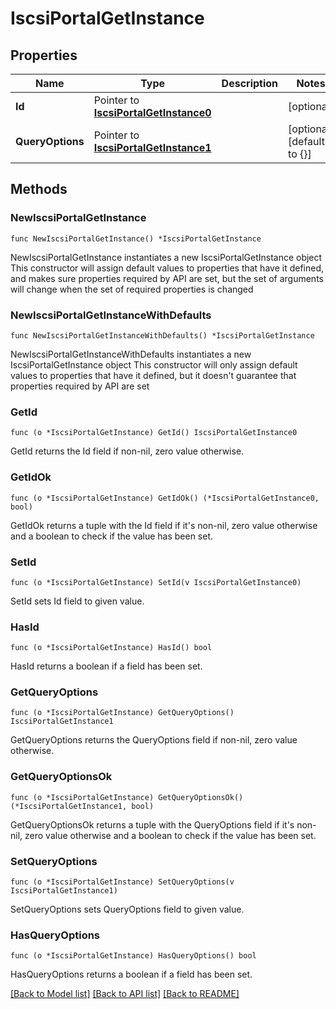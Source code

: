 # IscsiPortalGetInstance

## Properties

Name | Type | Description | Notes
------------ | ------------- | ------------- | -------------
**Id** | Pointer to [**IscsiPortalGetInstance0**](IscsiPortalGetInstance0.md) |  | [optional] 
**QueryOptions** | Pointer to [**IscsiPortalGetInstance1**](IscsiPortalGetInstance1.md) |  | [optional] [default to {}]

## Methods

### NewIscsiPortalGetInstance

`func NewIscsiPortalGetInstance() *IscsiPortalGetInstance`

NewIscsiPortalGetInstance instantiates a new IscsiPortalGetInstance object
This constructor will assign default values to properties that have it defined,
and makes sure properties required by API are set, but the set of arguments
will change when the set of required properties is changed

### NewIscsiPortalGetInstanceWithDefaults

`func NewIscsiPortalGetInstanceWithDefaults() *IscsiPortalGetInstance`

NewIscsiPortalGetInstanceWithDefaults instantiates a new IscsiPortalGetInstance object
This constructor will only assign default values to properties that have it defined,
but it doesn't guarantee that properties required by API are set

### GetId

`func (o *IscsiPortalGetInstance) GetId() IscsiPortalGetInstance0`

GetId returns the Id field if non-nil, zero value otherwise.

### GetIdOk

`func (o *IscsiPortalGetInstance) GetIdOk() (*IscsiPortalGetInstance0, bool)`

GetIdOk returns a tuple with the Id field if it's non-nil, zero value otherwise
and a boolean to check if the value has been set.

### SetId

`func (o *IscsiPortalGetInstance) SetId(v IscsiPortalGetInstance0)`

SetId sets Id field to given value.

### HasId

`func (o *IscsiPortalGetInstance) HasId() bool`

HasId returns a boolean if a field has been set.

### GetQueryOptions

`func (o *IscsiPortalGetInstance) GetQueryOptions() IscsiPortalGetInstance1`

GetQueryOptions returns the QueryOptions field if non-nil, zero value otherwise.

### GetQueryOptionsOk

`func (o *IscsiPortalGetInstance) GetQueryOptionsOk() (*IscsiPortalGetInstance1, bool)`

GetQueryOptionsOk returns a tuple with the QueryOptions field if it's non-nil, zero value otherwise
and a boolean to check if the value has been set.

### SetQueryOptions

`func (o *IscsiPortalGetInstance) SetQueryOptions(v IscsiPortalGetInstance1)`

SetQueryOptions sets QueryOptions field to given value.

### HasQueryOptions

`func (o *IscsiPortalGetInstance) HasQueryOptions() bool`

HasQueryOptions returns a boolean if a field has been set.


[[Back to Model list]](../README.md#documentation-for-models) [[Back to API list]](../README.md#documentation-for-api-endpoints) [[Back to README]](../README.md)



